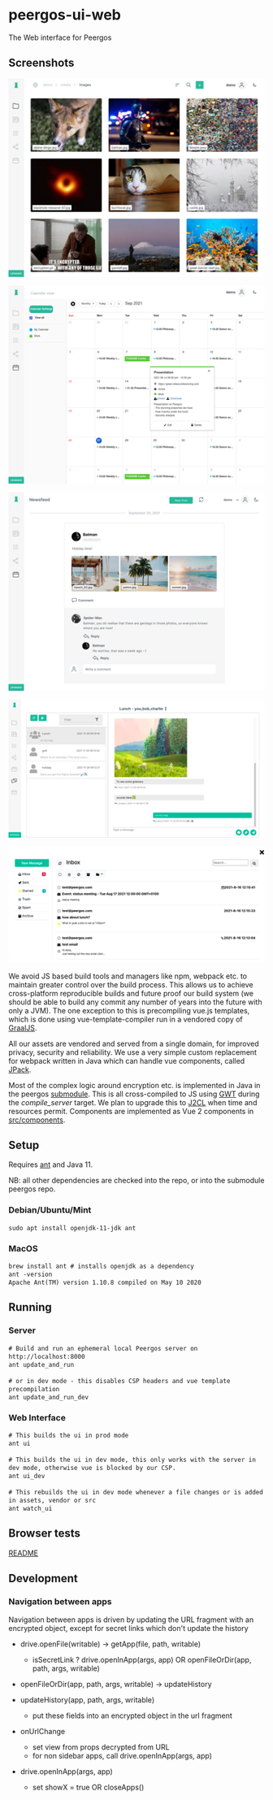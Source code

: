 # peergos-ui-web
The Web interface for Peergos

## Screenshots

![Drive](/assets/images/tour/images.jpg)

![Calendar](/assets/images/tour/calendar.png)

![Social Feed](/assets/images/tour/social-feed.jpg)

![Chat](/assets/images/tour/chat.png)

![Email](/assets/images/tour/email.png)

We avoid JS based build tools and managers like npm, webpack etc. to maintain greater control over the build process. This allows us to achieve cross-platform reproducible builds and future proof our build system (we should be able to build any commit any number of years into the future with only a JVM). The one exception to this is precompiling vue.js templates, which is done using vue-template-compiler run in a vendored copy of [GraalJS](https://www.graalvm.org/reference-manual/js/).

All our assets are vendored and served from a single domain, for improved privacy, security and reliability. We use a very simple custom replacement for webpack written in Java which can handle vue components, called [JPack](https://github.com/ianopolous/jpack). 

Most of the complex logic around encryption etc. is implemented in Java in the peergos [submodule](https://github.com/peergos/peergos). This is all cross-compiled to JS using [GWT](http://www.gwtproject.org/) during the *compile_server* target. We plan to upgrade this to [J2CL](https://github.com/google/j2cl) when time and resources permit. Components are implemented as Vue 2 components in [src/components](https://github.com/peergos/web-ui/tree/master/src/components). 

## Setup

Requires [ant](http://ant.apache.org/) and Java 11.

NB: all other dependencies are checked into the repo, or into the submodule peergos repo.

### Debian/Ubuntu/Mint

```
sudo apt install openjdk-11-jdk ant
```
### MacOS
```shell
brew install ant # installs openjdk as a dependency
ant -version
Apache Ant(TM) version 1.10.8 compiled on May 10 2020
```
## Running

### Server
```
# Build and run an ephemeral local Peergos server on http://localhost:8000
ant update_and_run

# or in dev mode - this disables CSP headers and vue template precompilation
ant update_and_run_dev
```

### Web Interface
```
# This builds the ui in prod mode
ant ui

# This builds the ui in dev mode, this only works with the server in dev mode, otherwise vue is blocked by our CSP. 
ant ui_dev

# This rebuilds the ui in dev mode whenever a file changes or is added in assets, vendor or src
ant watch_ui
```

##  Browser tests
[README](browser_tests/README.md) 


## Development
### Navigation between apps
Navigation between apps is driven by updating the URL fragment with an encrypted object, except for secret links which don't update the history

* drive.openFile(writable)
  -> getApp(file, path, writable)
  - isSecretLink ? drive.openInApp(args, app) OR openFileOrDir(app, path, args, writable)
* openFileOrDir(app, path, args, writable)
  -> updateHistory

* updateHistory(app, path, args, writable)
  - put these fields into an encrypted object in the url fragment

* onUrlChange
  - set view from props decrypted from URL
  - for non sidebar apps, call drive.openInApp(args, app)

* drive.openInApp(args, app)
  - set showX = true OR closeApps()
  